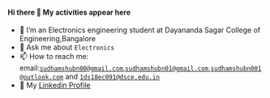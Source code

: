 #### Hi there 👋 My activities appear here
- 🌱 I’m an Electronics engineering student at Dayananda Sagar College of Engineering,Bangalore
- 💬 Ask me about <code>Electronics</code>
- 📫 How to reach me: email:<code>sudhamshubn00@gmail.com</code>,<code>sudhamshubn01@gmail.com</code>,<code>sudhamshubn001@outlook.com</code> and <code>1ds18ec091@dsce.edu.in</code><br>
- 🔭 My <a href=https://www.linkedin.com/in/sudhamshu-b-n-760bb7171/>Linkedin Profile</a>

